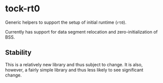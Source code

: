 tock-rt0
========

Generic helpers to support the setup of initial runtime (`rt0`).

Currently has support for data segment relocation and zero-initialization of BSS.


Stability
---------

This is a relatively new library and thus subject to change. It is also, however,
a fairly simple library and thus less likely to see significant change.
